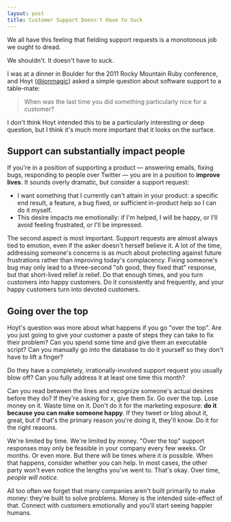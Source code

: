 ```yaml
---
layout: post
title: Customer Support Doesn't Have to Suck
---
```


We all have this feeling that fielding support requests is a monotonous job we
ought to dread.

We shouldn't. It doesn't have to suck.

I was at a dinner in Boulder for the 2011 Rocky Mountain Ruby conference, and
Hoyt ([@jonmagic](http://twitter.com/jonmagic)) asked a simple question about
software support to a table-mate:

> When was the last time you did something particularly nice for a customer?

I don't think Hoyt intended this to be a particularly interesting or deep
question, but I think it's much more important that it looks on the surface.

## Support can substantially impact people

If you're in a position of supporting a product — answering emails, fixing
bugs, responding to people over Twitter — you are in a position to **improve
lives**. It sounds overly dramatic, but consider a support request:

- I want something that I currently can't attain in your product: a specific
  end result, a feature, a bug fixed, or sufficient in-product help so I can do
  it myself.
- This desire impacts me emotionally: if I'm helped, I will be happy, or I'll
  avoid feeling frustrated, or I'll be impressed.

The second aspect is most important. Support requests are almost always tied to
emotion, even if the asker doesn't herself believe it. A lot of the time,
addressing someone's concerns is as much about protecting against future
frustrations rather than improving today's complacency. Fixing someone's bug
may only lead to a three-second "oh good, they fixed that" response, but that
short-lived relief *is* relief. Do that enough times, and you turn customers
into happy customers. Do it consistently and frequently, and your happy
customers turn into devoted customers.

## Going over the top

Hoyt's question was more about what happens if you go "over the top". Are you
just going to give your customer a paste of steps they can take to fix their
problem? Can you spend some time and give them an executable script? Can you
manually go into the database to do it yourself so they don't have to lift a
finger?

Do they have a completely, irrationally-involved support request you usually
blow off? Can you fully address it at least one time this month?

Can you read between the lines and recognize someone's actual desires before
they do? If they're asking for *x*, give them *5x*. Go over the top. Lose money
on it. Waste time on it. Don't do it for the marketing exposure: **do it
because you can make someone happy**. If they tweet or blog about it, great,
but if that's the primary reason you're doing it, they'll know. Do it for the
right reasons.

We're limited by time. We're limited by money. "Over the top" support responses
may only be feasible in your company every few weeks. Or months. Or even more.
But there will be times where it *is* possible. When that happens, consider
whether you can help. In most cases, the other party won't even notice the
lengths you've went to. That's okay. Over time, *people will notice*.

All too often we forget that many companies aren't built primarily to make
money: they're built to solve problems. Money is the intended side-effect of
that. Connect with customers emotionally and you'll start seeing happier
humans.
